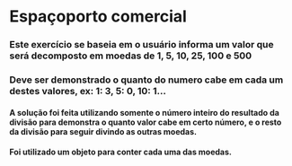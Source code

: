 # Espaçoporto comercial
### Este exercício se baseia em o usuário informa um valor que será decomposto em moedas de 1, 5, 10, 25, 100 e 500
### Deve ser demonstrado o quanto do numero cabe em cada um destes valores, ex: 1: 3, 5: 0, 10: 1...
#### A solução foi feita utilizando somente o número inteiro do resultado da divisão para demonstra o quanto valor cabe em certo número, e o resto da divisão para seguir divindo as outras moedas.
#### Foi utilizado um objeto para conter cada uma das moedas.
